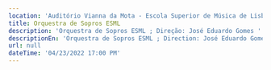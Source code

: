 ```yaml
---
location: 'Auditório Vianna da Mota - Escola Superior de Música de Lisboa '
title: Orquestra de Sopros ESML
description: 'Orquestra de Sopros ESML ; Direção: José Eduardo Gomes '
descriptionEn: 'Orquestra de Sopros ESML ; Direction: José Eduardo Gomes '
url: null
dateTime: '04/23/2022 17:00 PM'
---
```


